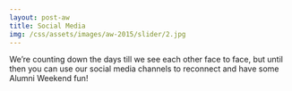 ```yaml
---
layout: post-aw
title: Social Media
img: /css/assets/images/aw-2015/slider/2.jpg
---
```

We’re counting down the days till we see each other face to face, but until then you can use our social media channels to reconnect and have some Alumni Weekend fun!

<div class="tagboard-embed" tgb-slug="ucsc50/205580"></div>
<script src="https://tagboard.com/public/js/embed.js"></script>
